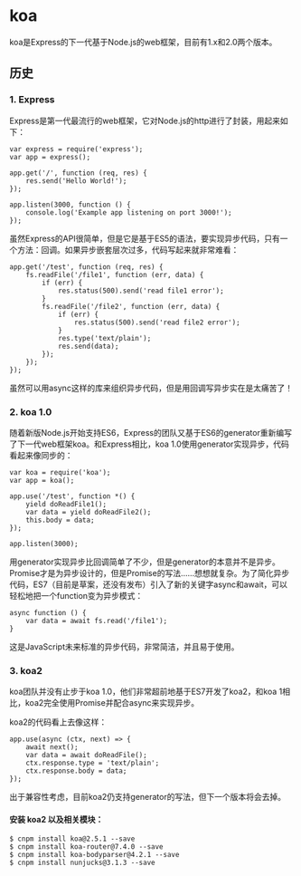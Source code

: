 # koa
koa是Express的下一代基于Node.js的web框架，目前有1.x和2.0两个版本。

## 历史
### 1. Express

Express是第一代最流行的web框架，它对Node.js的http进行了封装，用起来如下：
```
var express = require('express');
var app = express();

app.get('/', function (req, res) {
    res.send('Hello World!');
});

app.listen(3000, function () {
    console.log('Example app listening on port 3000!');
});
```
虽然Express的API很简单，但是它是基于ES5的语法，要实现异步代码，只有一个方法：回调。如果异步嵌套层次过多，代码写起来就非常难看：
```
app.get('/test', function (req, res) {
    fs.readFile('/file1', function (err, data) {
        if (err) {
            res.status(500).send('read file1 error');
        }
        fs.readFile('/file2', function (err, data) {
            if (err) {
                res.status(500).send('read file2 error');
            }
            res.type('text/plain');
            res.send(data);
        });
    });
});
```
虽然可以用async这样的库来组织异步代码，但是用回调写异步实在是太痛苦了！

### 2. koa 1.0

随着新版Node.js开始支持ES6，Express的团队又基于ES6的generator重新编写了下一代web框架koa。和Express相比，koa 1.0使用generator实现异步，代码看起来像同步的：
```
var koa = require('koa');
var app = koa();

app.use('/test', function *() {
    yield doReadFile1();
    var data = yield doReadFile2();
    this.body = data;
});

app.listen(3000);
```
用generator实现异步比回调简单了不少，但是generator的本意并不是异步。Promise才是为异步设计的，但是Promise的写法……想想就复杂。为了简化异步代码，ES7（目前是草案，还没有发布）引入了新的关键字async和await，可以轻松地把一个function变为异步模式：
```
async function () {
    var data = await fs.read('/file1');
}
```
这是JavaScript未来标准的异步代码，非常简洁，并且易于使用。


### 3. koa2

koa团队并没有止步于koa 1.0，他们非常超前地基于ES7开发了koa2，和koa 1相比，koa2完全使用Promise并配合async来实现异步。

koa2的代码看上去像这样：
```
app.use(async (ctx, next) => {
    await next();
    var data = await doReadFile();
    ctx.response.type = 'text/plain';
    ctx.response.body = data;
});
```
出于兼容性考虑，目前koa2仍支持generator的写法，但下一个版本将会去掉。

#### 安装 koa2 以及相关模块：
```
$ cnpm install koa@2.5.1 --save
$ cnpm install koa-router@7.4.0 --save
$ cnpm install koa-bodyparser@4.2.1 --save
$ cnpm install nunjucks@3.1.3 --save
```